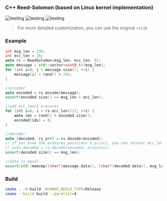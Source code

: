 ### C++ Reed-Solomon (based on Linux kernel implementation)

![testing](https://github.com/vitalsong/reed-solomon/actions/workflows/android-ndk.yml/badge.svg)
![testing](https://github.com/vitalsong/reed-solomon/actions/workflows/linux.yml/badge.svg)
![testing](https://github.com/vitalsong/reed-solomon/actions/workflows/windows.yml/badge.svg)

> For more detailed customization, you can use the original `rslib`

### Example

```cpp
int msg_len = 239;
int ecc_len = 16;
auto rs = ReedSolomon(msg_len, ecc_len, 8);
auto message = std::vector<uint8_t>(msg_len);
for (int i=0; i < message.size(); ++i) {
    message[i] = rand() % 256;
}

//encoder
auto encoded = rs.encode(message);
assert(encoded.size() == msg_len + ecc_len);

//add ecc_len/2 erasures
for (int i=0; i < rs.ecc_len()/2; ++i) {
    auto idx = rand() % encoded.size();
    encoded[idx] = 0;
}

//decoder
auto [decoded, rs_err] = rs.decode(encoded);
// if you know the erasures positions a priori, you can recover ecc_len symbols
// auto decoded = rs.decode(encoded, erasures);
assert(decoded.size() == msg_len);

//data is equal
assert(std::memcmp((char*)message.data(), (char*)decoded.data(), msg_len) == 0);
```

### Build

```sh
cmake . -B build -DCMAKE_BUILD_TYPE=Release
cmake --build build --parallel=4
```